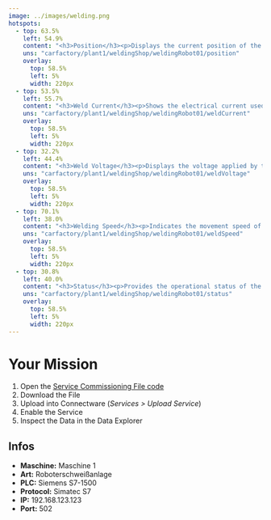 ```yaml
---
image: ../images/welding.png
hotspots:
  - top: 63.5%
    left: 54.9%
    content: "<h3>Position</h3><p>Displays the current position of the welding point.</p>"
    uns: "carfactory/plant1/weldingShop/weldingRobot01/position"
    overlay:
      top: 58.5%
      left: 5%
      width: 220px
  - top: 53.5%
    left: 55.7%
    content: "<h3>Weld Current</h3><p>Shows the electrical current used during the welding process.</p>"
    uns: "carfactory/plant1/weldingShop/weldingRobot01/weldCurrent"
    overlay:
      top: 58.5%
      left: 5%
      width: 220px
  - top: 32.2%
    left: 44.4%
    content: "<h3>Weld Voltage</h3><p>Displays the voltage applied by the welding system.</p>"
    uns: "carfactory/plant1/weldingShop/weldingRobot01/weldVoltage"
    overlay:
      top: 58.5%
      left: 5%
      width: 220px
  - top: 70.1%
    left: 38.0%
    content: "<h3>Welding Speed</h3><p>Indicates the movement speed of the robot during welding.</p>"
    uns: "carfactory/plant1/weldingShop/weldingRobot01/weldSpeed"
    overlay:
      top: 58.5%
      left: 5%
      width: 220px
  - top: 30.8%
    left: 40.0%
    content: "<h3>Status</h3><p>Provides the operational status of the welding robot (e.g. active, idle, error).</p>"
    uns: "carfactory/plant1/weldingShop/weldingRobot01/status"
    overlay:
      top: 58.5%
      left: 5%
      width: 220px
---
```



# Your Mission

1. Open the [Service Commissioning File code](assets/scfs/t02_1-welding-robot-type001-v02.cw.yaml)
2. Download the File
3. Upload into Connectware (*Services > Upload Service*)
4. Enable the Service
5. Inspect the Data in the Data Explorer

## Infos

- **Maschine:** Maschine 1
- **Art:** Roboterschweißanlage
- **PLC:** Siemens S7-1500
- **Protocol:** Simatec S7
- **IP:** 192.168.123.123
- **Port:** 502